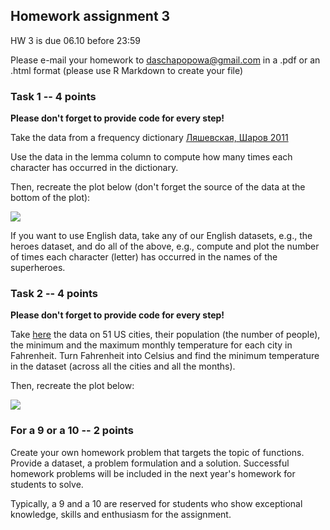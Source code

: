 ## Homework assignment 3

HW 3 is due 06.10 before 23:59 

Please e-mail your homework to daschapopowa@gmail.com in a .pdf or an .html format (please use R Markdown to create your file)

### Task 1 -- 4 points

**Please don't forget to provide code for every step!**

Take the data from a frequency dictionary [Ляшевская, Шаров 2011](https://raw.githubusercontent.com/agricolamz/DS_for_DH/master/data/freq_dict_2011.csv)

Use the data in the lemma column to compute how many times each character has occurred in the dictionary.

Then, recreate the plot below (don't forget the source of the data at the bottom of the plot):

![](https://github.com/dashapopova/Intro-to-R/blob/main/HWs/HW3/dictionary.png)

If you want to use English data, take any of our English datasets, e.g., the heroes dataset, and do all of the above, e.g., compute and plot the number of times each character (letter) has occurred in the names of the superheroes.

### Task 2 -- 4 points

**Please don't forget to provide code for every step!**

Take [here](https://raw.githubusercontent.com/agricolamz/DS_for_DH/master/data/us_city_average_temperature.csv) the data on 51 US cities, their population (the number of people),  the minimum and the maximum monthly temperature for each city in Fahrenheit. Turn Fahrenheit into Celsius and find the minimum temperature in the dataset (across all the cities and all the months).

Then, recreate the plot below:

![](https://github.com/dashapopova/Intro-to-R/blob/main/HWs/HW3/temperature.png)

### For a 9 or a 10 -- 2 points

Create your own homework problem that targets the topic of functions. Provide a dataset, a problem formulation and a solution. Successful homework problems will be included in the next year's homework for students to solve.

Typically, a 9 and a 10 are reserved for students who show exceptional knowledge, skills and enthusiasm for the assignment.

